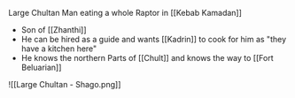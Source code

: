 Large Chultan Man eating a whole Raptor in [[Kebab Kamadan]]

- Son of [[Zhanthi]]
- He can be hired as a guide and wants [[Kadrin]] to cook for him as "they have a kitchen here"
- He knows the northern Parts of [[Chult]] and knows the way to [[Fort Beluarian]]

![[Large Chultan - Shago.png]]